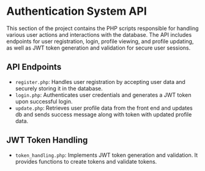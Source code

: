 # Authentication System API

This section of the project contains the PHP scripts responsible for handling various user actions and interactions with the database. The API includes endpoints for user registration, login, profile viewing, and profile updating, as well as JWT token generation and validation for secure user sessions.

## API Endpoints

- `register.php`: Handles user registration by accepting user data and securely storing it in the database.
- `login.php`: Authenticates user credentials and generates a JWT token upon successful login.
- `update.php`: Retrieves user profile data from the front end and updates db and sends success message along with token with updated profile data.

## JWT Token Handling

- `token_handling.php`: Implements JWT token generation and validation. It provides functions to create tokens and validate tokens.


